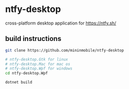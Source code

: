 # ntfy-desktop
cross-platform desktop application for https://ntfy.sh/

## build instructions
```bash
git clone https://github.com/mininmobile/ntfy-desktop

# ntfy-desktop.Gtk for linux
# ntfy-desktop.Mac for mac os
# ntfy-desktop.Wpf for windows
cd ntfy-desktop.Wpf

dotnet build
```

